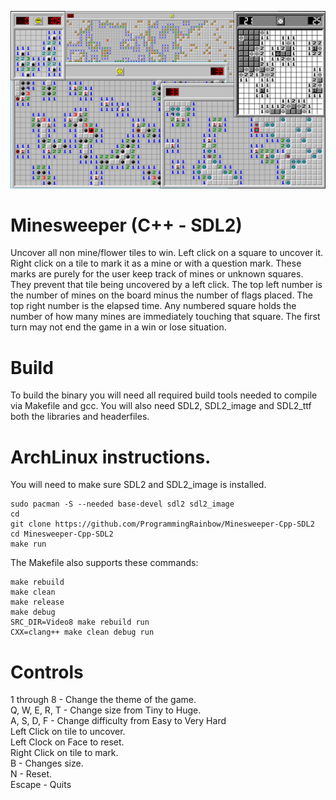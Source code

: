 ![Screenshot](screenshot.png)

# Minesweeper (C++ - SDL2)
Uncover all non mine/flower tiles to win. Left click on a square to uncover it. Right click on a tile to mark it as a mine or with a question mark. These marks are purely for the user keep track of mines or unknown squares. They prevent that tile being uncovered by a left click. The top left number is the number of mines on the board minus the number of flags placed. The top right number is the elapsed time. Any numbered square holds the number of how many mines are immediately touching that square. The first turn may not end the game in a win or lose situation.

# Build
To build the binary you will need all required build tools needed to compile via Makefile and gcc. You will also need SDL2, SDL2_image and SDL2_ttf both the libraries and headerfiles.

# ArchLinux instructions.
You will need to make sure SDL2 and SDL2_image is installed.
```
sudo pacman -S --needed base-devel sdl2 sdl2_image
cd
git clone https://github.com/ProgrammingRainbow/Minesweeper-Cpp-SDL2
cd Minesweeper-Cpp-SDL2
make run
```
The Makefile also supports these commands:
```
make rebuild
make clean
make release
make debug
SRC_DIR=Video8 make rebuild run
CXX=clang++ make clean debug run
```
# Controls
1 through 8 - Change the theme of the game.\
Q, W, E, R, T - Change size from Tiny to Huge.\
A, S, D, F - Change difficulty from Easy to Very Hard\
Left Click on tile to uncover.\
Left Clock on Face to reset.\
Right Click on tile to mark.\
B - Changes size. \
N - Reset. \
Escape - Quits
